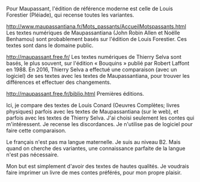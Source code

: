 Pour Maupassant, l'édition de référence moderne est celle de Louis Forestier (Pléiade), qui recense toutes les variantes.


http://www.maupassantiana.fr/Mots_passants/AccueilMotspassants.html 
Les textes numériques de Maupassantiana (John Robin Allen et Noëlle Benhamou) sont probablement basés sur l'édition de Louis Forestier.
Ces textes sont dans le domaine public.


http://maupassant.free.fr/
Les textes numériques de Thierry Selva sont basés, le plus souvent, sur l'édition « Bouquins » publié par Robert Laffont en 1988. 
En 2016, Thierry Selva a effectué une comparaison (avec un logiciel) de ses textes avec les textes de Maupassantiana, 
pour trouver les différences et effectuer des changements.

http://maupassant.free.fr/biblio.html
Premières éditions.

Ici, je compare des textes de Louis Conard (Oeuvres Complètes; livres physiques) parfois avec les textes de Maupassantiana (sur le web),
et parfois avec les textes de Thierry Selva.
J'ai choisi seulement les contes qui m'intéressent.
Je recense les discordances. Je n'utilise pas de logiciel pour faire cette comparaison.

Le français n'est pas ma langue maternelle. Je suis au niveau B2. 
Mais quand on cherche des variantes, une connaissance parfaite de la langue n'est pas nécessaire.

Mon but est simplement d'avoir des textes de hautes qualités.
Je voudrais faire imprimer un livre de mes contes préférés, pour mon propre plaisir.

